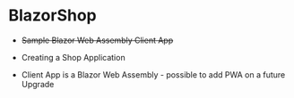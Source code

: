 # BlazorShop

* <strike>Sample Blazor Web Assembly Client App</strike>

* Creating a Shop Application
* Client App is a Blazor Web Assembly - possible to add PWA on a future Upgrade
